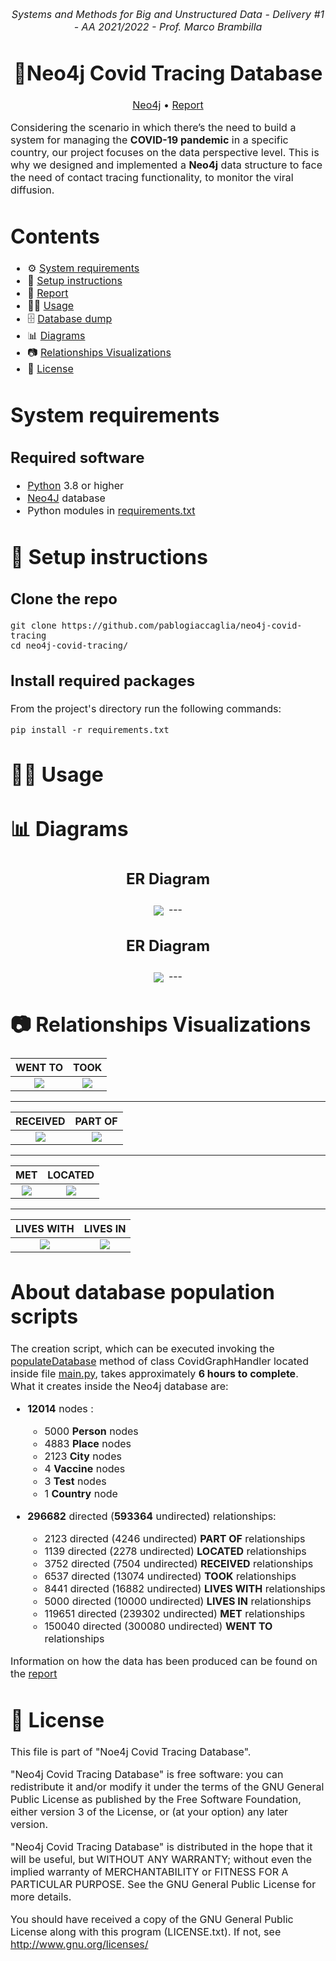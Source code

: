 <p align="center">
  <i><font size="3">
  	Systems and Methods for Big and Unstructured Data - Delivery #1 - AA 2021/2022 - Prof. Marco Brambilla
  </i>
</p>
<h1 align="center">
	<strong>
	🦠Neo4j Covid Tracing Database
	</strong>
	<br>
</h1>
<p align="center">
<font size="3">
		<a href="https://neo4j.com/">Neo4j</a>		 
		•		
		<a href="report/report.pdf">Report</a>   
	</font>
</p>

Considering the scenario in which there’s the need to build a system for managing the **COVID-19 pandemic** in a specific country, 
our project focuses on the data perspective level. This is why we designed and implemented a **Neo4j** data structure to face the need of contact tracing functionality,
to monitor the viral diffusion. 

# Contents

- ⚙  [System requirements️](#system-requirements)
- 🚀 [Setup instructions](#-setup-instructions)
- 📜 [Report](report.pdf)
- 👨‍💻 [Usage](#-usage)
- 🗄️ [Database dump](https://1drv.ms/u/s!Ahq9yFCnfdZEjulz7J5lFAN65v9tvQ?e=MvCgVh)
- 📊 [Diagrams](#-diagrams)
- 📷 [Relationships Visualizations](#-relationships-visualizations)  
- 📝 [License](#-license)

# System requirements

## Required software

- [Python](https://www.python.org/) 3.8 or higher
- [Neo4J](https://neo4j.com) database
- Python modules in [requirements.txt](requirements.txt)


# 🚀 Setup instructions

## Clone the repo

    git clone https://github.com/pablogiaccaglia/neo4j-covid-tracing
    cd neo4j-covid-tracing/

## Install required packages

From the project's directory run the following commands:

    pip install -r requirements.txt
    
# 👨‍💻 Usage

# 📊 Diagrams

<h2><p align="center"><b>ER Diagram</b></></h2>

 <p align= "center">
 <kbd> 
 <img src="https://github.com/pablogiaccaglia/neo4j-covid-tracing/blob/master/report/latex/ER_Neo4J.png" align="center" />
 </kbd>
 </>
---
	 
<h2><p align="center"><b>ER Diagram</b></></h2>

 <p align= "center">
 <kbd> 
 <img src="https://github.com/pablogiaccaglia/neo4j-covid-tracing/blob/master/report/latex/neo4j-meta-graph.png" align="center" />
 </kbd>
 </>
---
	 
# 📷 Relationships Visualizations

WENT TO        |  TOOK
:-------------------------:|:-------------------------:
![](https://github.com/pablogiaccaglia/neo4j-covid-tracing/blob/master/report/latex/WENT_TO.png)|  ![](https://github.com/pablogiaccaglia/neo4j-covid-tracing/blob/master/report/latex/TOOK.png)

---

RECEIVED      |  PART OF
:-------------------------:|:-------------------------:
![](https://github.com/pablogiaccaglia/neo4j-covid-tracing/blob/master/report/latex/RECEIVED.png)|  ![](https://github.com/pablogiaccaglia/neo4j-covid-tracing/blob/master/report/latex/PART_OF.png)

---

MET           |  LOCATED
:-------------------------:|:-------------------------:
![](https://github.com/pablogiaccaglia/neo4j-covid-tracing/blob/master/report/latex/MET.png)|  ![](https://github.com/pablogiaccaglia/neo4j-covid-tracing/blob/master/report/latex/LOCATED.png)

---

LIVES WITH            |  LIVES IN
:-------------------------:|:-------------------------:
![](https://github.com/pablogiaccaglia/neo4j-covid-tracing/blob/master/report/latex/LIVES_WITH.png)|  ![](https://github.com/pablogiaccaglia/neo4j-covid-tracing/blob/master/report/latex/LIVES_IN.png)
	 
# About database population scripts

	 
The creation script, which can be executed invoking the <a href="https://github.com/pablogiaccaglia/neo4j-covid-tracing/blob/1589bc335e250322837fed4cd52f6d46b6f016eb/scripts/main.py#L33">populateDatabase</a> method of class CovidGraphHandler located inside file <a href="https://github.com/pablogiaccaglia/neo4j-covid-tracing/blob/1589bc335e250322837fed4cd52f6d46b6f016eb/scripts/main.py">main.py</a>, takes approximately 
**6 hours to complete**. <br>
What it creates inside the Neo4j database are:
- **12014** nodes : 
   * 5000 **Person** nodes
   * 4883 **Place** nodes
   * 2123 **City** nodes
   * 4 **Vaccine** nodes
   * 3 **Test** nodes
   * 1 **Country** node
    
- **296682** directed (**593364** undirected) relationships: 
  * 2123 directed (4246 undirected) **PART OF** relationships
  * 1139 directed (2278 undirected) **LOCATED** relationships
  * 3752 directed (7504 undirected) **RECEIVED** relationships
  * 6537 directed (13074 undirected) **TOOK** relationships
  * 8441 directed (16882 undirected) **LIVES WITH** relationships
  * 5000 directed (10000 undirected) **LIVES IN** relationships
  * 119651 directed (239302 undirected) **MET** relationships
  * 150040 directed (300080 undirected) **WENT TO** relationships
 
Information on how the data has been produced can be found on the <a href="report/report.pdf">report</a>   
	 
# 📝 License

This file is part of "Noe4j Covid Tracing Database".

"Neo4j Covid Tracing Database" is free software: you can redistribute it and/or modify
it under the terms of the GNU General Public License as published by
the Free Software Foundation, either version 3 of the License, or
(at your option) any later version.

"Neo4j Covid Tracing Database" is distributed in the hope that it will be useful,
but WITHOUT ANY WARRANTY; without even the implied warranty of
MERCHANTABILITY or FITNESS FOR A PARTICULAR PURPOSE.  See the
GNU General Public License for more details.

You should have received a copy of the GNU General Public License along
with this program (LICENSE.txt).  If not, see <http://www.gnu.org/licenses/>
